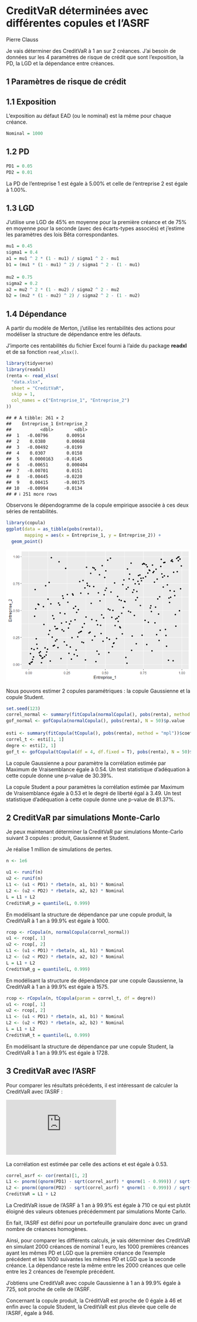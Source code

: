 CreditVaR déterminées avec différentes copules et l’ASRF
================
Pierre Clauss

Je vais déterminer des CreditVaR à 1 an sur 2 créances. J’ai besoin de
données sur les 4 paramètres de risque de crédit que sont l’exposition,
la PD, la LGD et la dépendance entre créances.

## 1 Paramètres de risque de crédit

## 1.1 Exposition

L’exposition au défaut EAD (ou le nominal) est la même pour chaque
créance.

``` r
Nominal = 1000
```

## 1.2 PD

``` r
PD1 = 0.05
PD2 = 0.01
```

La PD de l’entreprise 1 est égale à 5.00% et celle de l’entreprise 2 est
égale à 1.00%.

## 1.3 LGD

J’utilise une LGD de 45% en moyenne pour la première créance et de 75%
en moyenne pour la seconde (avec des écarts-types associés) et j’estime
les paramètres des lois Bêta correspondantes.

``` r
mu1 = 0.45
sigma1 = 0.4
a1 = mu1 ^ 2 * (1 - mu1) / sigma1 ^ 2 - mu1
b1 = (mu1 * (1 - mu1) ^ 2) / sigma1 ^ 2 - (1 - mu1)

mu2 = 0.75
sigma2 = 0.2
a2 = mu2 ^ 2 * (1 - mu2) / sigma2 ^ 2 - mu2
b2 = (mu2 * (1 - mu2) ^ 2) / sigma2 ^ 2 - (1 - mu2)
```

## 1.4 Dépendance

A partir du modèle de Merton, j’utilise les rentabilités des actions
pour modéliser la structure de dépendance entre les défauts.

J’importe ces rentabilités du fichier Excel fourni à l’aide du package
**readxl** et de sa fonction `read_xlsx()`.

``` r
library(tidyverse)
library(readxl)
(renta <- read_xlsx(
  "data.xlsx",
  sheet = "CreditVaR",
  skip = 1,
  col_names = c("Entreprise_1", "Entreprise_2")
))
```

    ## # A tibble: 261 × 2
    ##    Entreprise_1 Entreprise_2
    ##           <dbl>        <dbl>
    ##  1   -0.00796       0.00914 
    ##  2    0.0380        0.00668 
    ##  3   -0.00492      -0.0199  
    ##  4    0.0307        0.0158  
    ##  5    0.0000163    -0.0145  
    ##  6   -0.00651       0.000404
    ##  7   -0.00701       0.0151  
    ##  8   -0.00445      -0.0220  
    ##  9    0.00415      -0.00175 
    ## 10   -0.00994      -0.0134  
    ## # ℹ 251 more rows

Observons le dépendogramme de la copule empirique associée à ces deux
séries de rentabilités.

``` r
library(copula)
ggplot(data = as_tibble(pobs(renta)),
       mapping = aes(x = Entreprise_1, y = Entreprise_2)) +
  geom_point()
```

![](CreditVaR_files/figure-gfm/viz-1.png)<!-- -->

Nous pouvons estimer 2 copules paramétriques : la copule Gaussienne et
la copule Student.

``` r
set.seed(123)
correl_normal <- summary(fitCopula(normalCopula(), pobs(renta), method = "mpl"))$coefficients[1, 1]
gof_normal <- gofCopula(normalCopula(), pobs(renta), N = 50)$p.value

esti <- summary(fitCopula(tCopula(), pobs(renta), method = "mpl"))$coefficients
correl_t <- esti[1, 1]
degre <- esti[2, 1]
gof_t <- gofCopula(tCopula(df = 4, df.fixed = T), pobs(renta), N = 50)$p.value
```

La copule Gaussienne a pour paramètre la corrélation estimée par Maximum
de Vraisemblance égale à 0.54. Un test statistique d’adéquation à cette
copule donne une p-value de 30.39%.

La copule Student a pour paramètres la corrélation estimée par Maximum
de Vraisemblance égale à 0.53 et le degré de liberté égal à 3.49. Un
test statistique d’adéquation à cette copule donne une p-value de
81.37%.

## 2 CreditVaR par simulations Monte-Carlo

Je peux maintenant déterminer la CreditVaR par simulations Monte-Carlo
suivant 3 copules : produit, Gaussienne et Student.

Je réalise 1 million de simulations de pertes.

``` r
n <- 1e6
```

``` r
u1 <- runif(n)
u2 <- runif(n)
L1 <- (u1 < PD1) * rbeta(n, a1, b1) * Nominal
L2 <- (u2 < PD2) * rbeta(n, a2, b2) * Nominal
L = L1 + L2
CreditVaR_p = quantile(L, 0.999)
```

En modélisant la structure de dépendance par une copule produit, la
CreditVaR à 1 an à 99.9% est égale à 1000.

``` r
rcop <- rCopula(n, normalCopula(correl_normal))
u1 <- rcop[, 1]
u2 <- rcop[, 2]
L1 <- (u1 < PD1) * rbeta(n, a1, b1) * Nominal
L2 <- (u2 < PD2) * rbeta(n, a2, b2) * Nominal
L = L1 + L2
CreditVaR_g = quantile(L, 0.999)
```

En modélisant la structure de dépendance par une copule Gaussienne, la
CreditVaR à 1 an à 99.9% est égale à 1575.

``` r
rcop <- rCopula(n, tCopula(param = correl_t, df = degre))
u1 <- rcop[, 1]
u2 <- rcop[, 2]
L1 <- (u1 < PD1) * rbeta(n, a1, b1) * Nominal
L2 <- (u2 < PD2) * rbeta(n, a2, b2) * Nominal
L = L1 + L2
CreditVaR_t = quantile(L, 0.999)
```

En modélisant la structure de dépendance par une copule Student, la
CreditVaR à 1 an à 99.9% est égale à 1728.

## 3 CreditVaR avec l’ASRF

Pour comparer les résultats précédents, il est intéressant de calculer
la CreditVaR avec l’ASRF :

![CreditVaR = \sum\_{i=1}^2EAD_i\*LGD_i\*\Phi\left(\frac{\Phi^{-1}(PD_i)-\sqrt{\rho}\Phi^{-1}(1-99.9\\%)}{\sqrt{1-\rho}}\right)](https://latex.codecogs.com/png.latex?CreditVaR%20%3D%20%5Csum_%7Bi%3D1%7D%5E2EAD_i%2ALGD_i%2A%5CPhi%5Cleft%28%5Cfrac%7B%5CPhi%5E%7B-1%7D%28PD_i%29-%5Csqrt%7B%5Crho%7D%5CPhi%5E%7B-1%7D%281-99.9%5C%25%29%7D%7B%5Csqrt%7B1-%5Crho%7D%7D%5Cright%29 "CreditVaR = \sum_{i=1}^2EAD_i*LGD_i*\Phi\left(\frac{\Phi^{-1}(PD_i)-\sqrt{\rho}\Phi^{-1}(1-99.9\%)}{\sqrt{1-\rho}}\right)")

La corrélation est estimée par celle des actions et est égale à 0.53.

``` r
correl_asrf <- cor(renta)[1, 2]
L1 <- pnorm((qnorm(PD1) - sqrt(correl_asrf) * qnorm(1 - 0.999)) / sqrt(1 - correl_asrf)) * mu1 * Nominal
L2 <- pnorm((qnorm(PD2) - sqrt(correl_asrf) * qnorm(1 - 0.999)) / sqrt(1 - correl_asrf)) * mu2 * Nominal
CreditVaR = L1 + L2
```

La CreditVaR issue de l’ASRF à 1 an à 99.9% est égale à 710 ce qui est
plutôt éloigné des valeurs obtenues précédemment par simulations Monte
Carlo.

En fait, l’ASRF est défini pour un portefeuille granulaire donc avec un
grand nombre de créances homogènes.

Ainsi, pour comparer les différents calculs, je vais déterminer des
CreditVaR en simulant 2000 créances de nominal 1 euro, les 1000
premières créances ayant les mêmes PD et LGD que la première créance de
l’exemple précédent et les 1000 suivantes les mêmes PD et LGD que la
seconde créance. La dépendance reste la même entre les 2000 créances que
celle entre les 2 créances de l’exemple précédent.

J’obtiens une CreditVaR avec copule Gaussienne à 1 an à 99.9% égale à
725, soit proche de celle de l’ASRF.

Concernant la copule produit, la CréditVaR est proche de 0 égale à 46 et
enfin avec la copule Student, la CreditVaR est plus élevée que celle de
l’ASRF, égale à 946.
